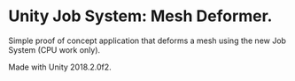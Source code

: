 # Unity Job System: Mesh Deformer.

Simple proof of concept application that deforms a mesh using the new Job System (CPU work only).

Made with Unity 2018.2.0f2.
